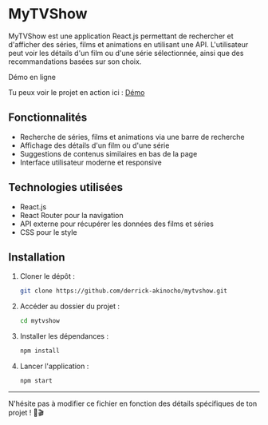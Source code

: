 # MyTVShow

MyTVShow est une application React.js permettant de rechercher et d'afficher des séries, films et animations en utilisant une API. L'utilisateur peut voir les détails d'un film ou d'une série sélectionnée, ainsi que des recommandations basées sur son choix.

Démo en ligne

Tu peux voir le projet en action ici : [Démo](https://mytvshow-sigma.vercel.app/)

## Fonctionnalités
- Recherche de séries, films et animations via une barre de recherche
- Affichage des détails d'un film ou d'une série
- Suggestions de contenus similaires en bas de la page
- Interface utilisateur moderne et responsive

## Technologies utilisées
- React.js
- React Router pour la navigation
- API externe pour récupérer les données des films et séries
- CSS pour le style

## Installation
1. Cloner le dépôt :
   ```bash
   git clone https://github.com/derrick-akinocho/mytvshow.git
   ```
2. Accéder au dossier du projet :
   ```bash
   cd mytvshow
   ```
3. Installer les dépendances :
   ```bash
   npm install
   ```
4. Lancer l'application :
   ```bash
   npm start
   ```

---

N'hésite pas à modifier ce fichier en fonction des détails spécifiques de ton projet ! 🍿🎬


